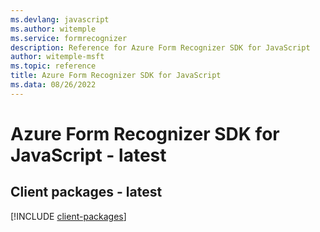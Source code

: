 ```yaml
---
ms.devlang: javascript
ms.author: witemple
ms.service: formrecognizer
description: Reference for Azure Form Recognizer SDK for JavaScript
author: witemple-msft
ms.topic: reference
title: Azure Form Recognizer SDK for JavaScript
ms.data: 08/26/2022
---
```

# Azure Form Recognizer SDK for JavaScript - latest

## Client packages - latest
[!INCLUDE [client-packages](form-recognizer-client-index.md)]